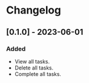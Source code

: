 # Changelog

## [0.1.0] - 2023-06-01

### Added
- View all tasks.
- Delete all tasks.
- Complete all tasks.